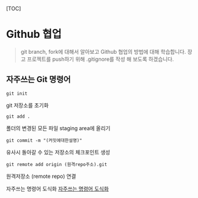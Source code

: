 [TOC]

# Github 협업
> git branch, fork에 대해서 알아보고 Github 협업의 방법에 대해 학습합니다. 장고 프로젝트를 push하기 위해 .gitignore를 작성 해 보도록 하겠습니다.

 


## 자주쓰는 Git 명령어

  `git init`

  git 저장소를 초기화

  `git add .`

  폴더의 변경된 모든 파일 staging area에 올리기

  `git commit -m "(커밋에대한설명)"`

  유사시 돌아갈 수 있는 저장소의 체크포인트 생성

  `git remote add origin (원격repo주소).git`

  원격저장소 (remote repo) 연결

자주쓰는 명령어 도식화
[자주쓰는 명령어 도식화](https://github.com/4923/Github_and_Distribution/blob/master/%ED%81%B4%EB%9D%BC%EC%9A%B0%EB%93%9C-%EB%A1%9C%EC%BB%AC.png)